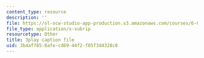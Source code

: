```yaml
---
content_type: resource
description: ''
file: https://ol-ocw-studio-app-production.s3.amazonaws.com/courses/6-002-circuits-and-electronics-spring-2007/3b4af7858afecd6944f2f05f3d4328c8_-gRXU-O1FY4.srt
file_type: application/x-subrip
resourcetype: Other
title: 3play caption file
uid: 3b4af785-8afe-cd69-44f2-f05f3d4328c8
---
```

